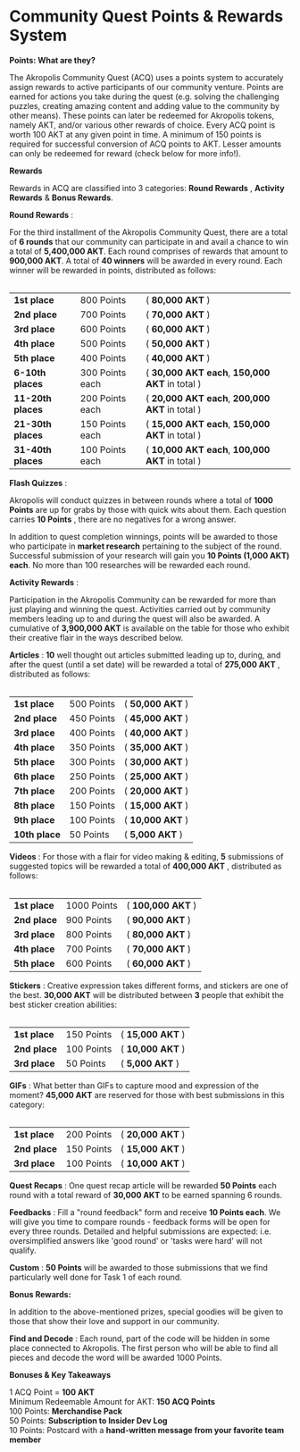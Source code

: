 # Community Quest Points &amp; Rewards System

**Points: What are they?**

The Akropolis Community Quest (ACQ) uses a points system to accurately assign rewards to active participants of our community venture. Points are earned for actions you take during the quest (e.g. solving the challenging puzzles, creating amazing content and adding value to the community by other means). These points can later be redeemed for Akropolis tokens, namely AKT, and/or various other rewards of choice. Every ACQ point is worth 100 AKT at any given point in time. A minimum of 150 points is required for successful conversion of ACQ points to AKT. Lesser amounts can only be redeemed for reward (check below for more info!).

**Rewards**

Rewards in ACQ are classified into 3 categories: **Round Rewards** , **Activity Rewards** &amp; **Bonus Rewards**.

**Round Rewards** :

For the third installment of the Akropolis Community Quest, there are a total of **6 rounds** that our community can participate in and avail a chance to win a total of **5,400,000 AKT**. Each round comprises of rewards that amount to **900,000 AKT**. A total of **40 winners** will be awarded in every round. Each winner will be rewarded in points, distributed as follows:

<table class="tg">
<table style="width:100%">
  <tr>
    <td class="tg-0pky"><b>1st place</b><br></th>
    <td class="tg-0pky">800 Points</th>
    <td class="tg-0pky">(<b> 80,000 AKT </b>)</th>
  </tr>
  <tr>
    <td class="tg-0pky"><b>2nd place</b></td>
    <td class="tg-0pky">700 Points</td>
    <td class="tg-0pky">(<b> 70,000 AKT </b>)</td>
  </tr>
  <tr>
    <td class="tg-0pky"><b>3rd place</b></td>
    <td class="tg-0pky">600 Points</td>
    <td class="tg-0pky">(<b> 60,000 AKT </b>)</td>
  </tr>
  <tr>
    <td class="tg-0pky"><b>4th place</b></td>
    <td class="tg-0pky">500 Points</td>
    <td class="tg-0pky">(<b> 50,000 AKT </b>)</td>
  </tr>
  <tr>
    <td class="tg-0pky"><b>5th place</b></td>
    <td class="tg-0pky">400 Points</td>
    <td class="tg-0pky">(<b> 40,000 AKT </b>)</td>
  </tr>
  <tr>
    <td class="tg-0pky"><b>6-10th places</b></td>
    <td class="tg-0pky">300 Points each</td>
    <td class="tg-0pky">(<b> 30,000 AKT each</b>, <b>150,000 AKT</b> in total )</td>
  </tr>
   <tr>
    <td class="tg-0pky"><b>11-20th places<b/></td>
    <td class="tg-0pky">200 Points each</td>
    <td class="tg-0pky">(<b> 20,000 AKT  each</b>, <b>200,000 AKT</b> in total )</td>
  </tr>
  <tr>
    <td class="tg-0pky"><b>21-30th places</b></td>
    <td class="tg-0pky">150 Points each</td>
    <td class="tg-0pky">(<b> 15,000 AKT each</b>, <b>150,000 AKT</b> in total )</td>
    </tr>
  <tr>
    <td class="tg-0pky"><b>31-40th places</b></td>
    <td class="tg-0pky">100 Points each</td>
    <td class="tg-0pky">(<b> 10,000 AKT each</b>, <b>100,000 AKT</b> in total )</td>
  </tr>
</table>

**Flash Quizzes** :

Akropolis will conduct quizzes in between rounds where a total of **1000 Points** are up for grabs by those with quick wits about them. Each question carries **10 Points** , there are no negatives for a wrong answer.

In addition to quest completion winnings, points will be awarded to those who participate in **market research** pertaining to the subject of the round. Successful submission of your research will gain you **10 Points (1,000 AKT) each**. No more than 100 researches will be rewarded each round.

**Activity Rewards** :

Participation in the Akropolis Community can be rewarded for more than just playing and winning the quest. Activities carried out by community members leading up to and during the quest will also be awarded. A cumulative of **3,900,000 AKT** is available on the table for those who exhibit their creative flair in the ways described below.

**Articles** : **10** well thought out articles submitted leading up to, during, and after the quest (until a set date) will be rewarded a total of **275,000 AKT** , distributed as follows:

<table class="tg">
<table style="width:100%">
  <tr>
    <td class="tg-0pky"><b>1st place</b><br></th>
    <td class="tg-0pky">500 Points</th>
    <td class="tg-0pky">(<b> 50,000 AKT </b>)</th>
  </tr>
  <tr>
    <td class="tg-0pky"><b>2nd place</b></td>
    <td class="tg-0pky">450 Points</td>
    <td class="tg-0pky">(<b> 45,000 AKT </b>)</td>
  </tr>
  <tr>
    <td class="tg-0pky"><b>3rd place</b></td>
    <td class="tg-0pky">400 Points</td>
    <td class="tg-0pky">(<b> 40,000 AKT </b>)</td>
  </tr>
  <tr>
    <td class="tg-0pky"><b>4th place</b></td>
    <td class="tg-0pky">350 Points</td>
    <td class="tg-0pky">(<b> 35,000 AKT </b>)</td>
  </tr>
  <tr>
    <td class="tg-0pky"><b>5th place</b></td>
    <td class="tg-0pky">300 Points</td>
    <td class="tg-0pky">(<b> 30,000 AKT </b>)</td>
  </tr>
  <tr>
    <td class="tg-0pky"><b>6th place</b></td>
    <td class="tg-0pky">250 Points</td>
    <td class="tg-0pky">(<b> 25,000 AKT </b>)</td>
  </tr>
   <tr>
    <td class="tg-0pky"><b/>7th place<b/></td>
    <td class="tg-0pky">200 Points</td>
    <td class="tg-0pky">(<b> 20,000 AKT </b>)</td>
  </tr>
  <tr>
    <td class="tg-0pky"><b>8th place</b></td>
    <td class="tg-0pky">150 Points</td>
    <td class="tg-0pky">(<b> 15,000 AKT </b>)</td>
    </tr>
  <tr>
    <td class="tg-0pky"><b>9th place</b></td>
    <td class="tg-0pky">100 Points</td>
    <td class="tg-0pky">(<b> 10,000 AKT </b>)</td>
  </tr>
  <tr>
    <td class="tg-0pky"><b>10th place</b></td>
    <td class="tg-0pky">50 Points</td>
    <td class="tg-0pky">(<b> 5,000 AKT </b>)</td>
</table>

**Videos** : For those with a flair for video making &amp; editing, **5** submissions of suggested topics will be rewarded a total of **400,000 AKT** , distributed as follows:

<table class="tg">
<table style="width:100%">
  <tr>
    <td class="tg-0pky"><b>1st place</b><br></th>
    <td class="tg-0pky">1000 Points</th>
    <td class="tg-0pky">(<b> 100,000 AKT </b>)</th>
  </tr>
  <tr>
    <td class="tg-0pky"><b>2nd place</b></td>
    <td class="tg-0pky">900 Points</td>
    <td class="tg-0pky">(<b> 90,000 AKT </b>)</td>
  </tr>
  <tr>
    <td class="tg-0pky"><b/>3rd place<b/></td>
    <td class="tg-0pky">800 Points</td>
    <td class="tg-0pky">(<b> 80,000 AKT </b>)</td>
  </tr>
  <tr>
    <td class="tg-0pky"><b>4th place</b></td>
    <td class="tg-0pky">700 Points</td>
    <td class="tg-0pky">(<b> 70,000 AKT </b>)</td>
  </tr>
  <tr>
    <td class="tg-0pky"><b>5th place</b></td>
    <td class="tg-0pky">600 Points</td>
    <td class="tg-0pky">(<b> 60,000 AKT </b>)</td>
  </tr>
</table>

**Stickers** : Creative expression takes different forms, and stickers are one of the best. **30,000 AKT** will be distributed between **3** people that exhibit the best sticker creation abilities:

<table class="tg">
<table style="width:100%">
  <tr>
    <td class="tg-0pky"><b>1st place</b><br></th>
    <td class="tg-0pky">150 Points</th>
    <td class="tg-0pky">(<b> 15,000 AKT </b>)</th>
  </tr>
  <tr>
    <td class="tg-0pky"><b>2nd place</b></td>
    <td class="tg-0pky">100 Points</td>
    <td class="tg-0pky">(<b> 10,000 AKT </b>)</td>
  </tr>
  <tr>
    <td class="tg-0pky"><b>3rd place</b></td>
    <td class="tg-0pky">50 Points</td>
    <td class="tg-0pky">(<b> 5,000 AKT </b>)</td>
</table>

**GIFs** : What better than GIFs to capture mood and expression of the moment? **45,000 AKT** are reserved for those with best submissions in this category:

<table class="tg">
<table style="width:100%">  
  <tr>
    <td class="tg-0pky"><b>1st place</b><br></th>
    <td class="tg-0pky">200 Points</th>
    <td class="tg-0pky">(<b> 20,000 AKT </b>)</th>
  </tr>
  <tr>
    <td class="tg-0pky"><b>2nd place</b></td>
    <td class="tg-0pky">150 Points</td>
    <td class="tg-0pky">(<b> 15,000 AKT </b>)</td>
  </tr>
  <tr>
    <td class="tg-0pky"><b>3rd place</b></td>
    <td class="tg-0pky">100 Points</td>
    <td class="tg-0pky">(<b> 10,000 AKT </b>)</td>
</table>

**Quest Recaps** : One quest recap article will be rewarded **50 Points** each round with a total reward of **30,000 AKT** to be earned spanning 6 rounds.

**Feedbacks** : Fill a &quot;round feedback&quot; form and receive **10 Points each**. We will give you time to compare rounds - feedback forms will be open for every three rounds. Detailed and helpful submissions are expected: i.e. oversimplified answers like &#39;good round&#39; or &#39;tasks were hard&#39; will not qualify.

**Custom** : **50 Points** will be awarded to those submissions that we find particularly well done for Task 1 of each round.

**Bonus Rewards:**

In addition to the above-mentioned prizes, special goodies will be given to those that show their love and support in our community.

**Find and Decode** : Each round, part of the code will be hidden in some place connected to Akropolis. The first person who will be able to find all pieces and decode the word will be awarded 1000 Points.

**Bonuses &amp; Key Takeaways**

1 ACQ Point = **100 AKT** </br>
Minimum Redeemable Amount for AKT: **150 ACQ Points** </br>
100 Points: **Merchandise Pack** </br>
50 Points: **Subscription to Insider Dev Log** </br>
10 Points: Postcard with a **hand-written message from your favorite team member** </br>
